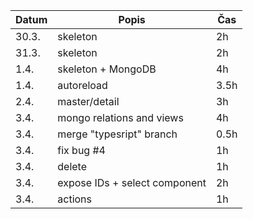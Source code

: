 | Datum | Popis                            | Čas |
| ----- | -------------------------------- | --- |
| 30.3. | skeleton                         | 2h  |
| 31.3. | skeleton                         | 2h  |
| 1.4.  | skeleton + MongoDB               | 4h  |
| 1.4.  | autoreload                       | 3.5h|
| 2.4.  | master/detail                    | 3h  |
| 3.4.  | mongo relations and views        | 4h  |
| 3.4.  | merge "typesript" branch         | 0.5h|
| 3.4.  | fix bug #4                       | 1h  |
| 3.4.  | delete                           | 1h  |
| 3.4.  | expose IDs + select component    | 2h  |
| 3.4.  | actions                          | 1h  |
